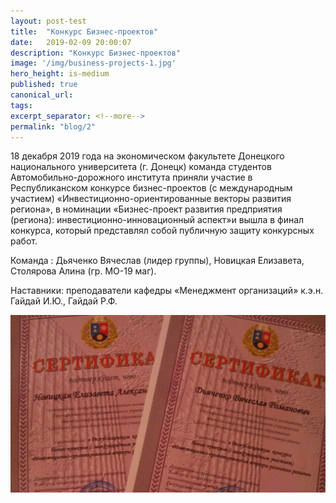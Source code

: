 ```yaml
---
layout: post-test
title:  "Конкурс Бизнес-проектов"
date:   2019-02-09 20:00:07
description: "Конкурс Бизнес-проектов"
image: '/img/business-projects-1.jpg'
hero_height: is-medium
published: true
canonical_url: 
tags: 
excerpt_separator: <!--more-->
permalink: "blog/2"
---
```


18 декабря 2019 года на экономическом факультете Донецкого национального университета (г. Донецк) команда студентов <!--more--> Автомобильно-дорожного института приняли участие в Республиканском конкурсе бизнес-проектов (с международным участием) «Инвестиционно-ориентированные векторы развития региона», в номинации «Бизнес-проект развития предприятия (региона): инвестиционно-инновационный аспект»и вышла в финал конкурса, который представлял собой публичную защиту конкурсных работ.

Команда : Дьяченко Вячеслав (лидер группы), Новицкая Елизавета, Столярова Алина (гр. МО-19 маг).

Наставники: преподаватели кафедры «Менеджмент организаций» к.э.н. Гайдай И.Ю., Гайдай Р.Ф.

![Конкурс Бизнес-проектов](/img/business-projects-2.jpg "Конкурс Бизнес-проектов")
